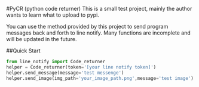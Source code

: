 #PyCR (python code returner)
This is a small test project, mainly the author wants to learn what to upload to pypi.

You can use the method provided by this project to send program messages back and forth to line notify. Many functions are incomplete and will be updated in the future.

##Quick Start
```python
from line_notify import Code_returner
helper = Code_returner(token='[your line notify token]')
helper.send_message(message='test messenge')
helper.send_image(img_path='your_image_path.png',message='test image')
```